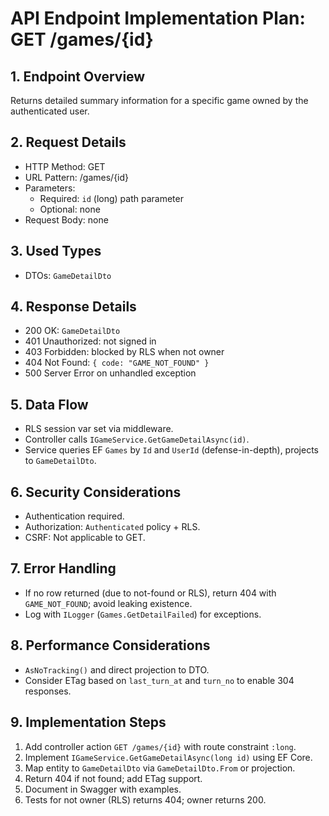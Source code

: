 # API Endpoint Implementation Plan: GET /games/{id}

## 1. Endpoint Overview
Returns detailed summary information for a specific game owned by the authenticated user.

## 2. Request Details
- HTTP Method: GET
- URL Pattern: /games/{id}
- Parameters:
  - Required: `id` (long) path parameter
  - Optional: none
- Request Body: none

## 3. Used Types
- DTOs: `GameDetailDto`

## 4. Response Details
- 200 OK: `GameDetailDto`
- 401 Unauthorized: not signed in
- 403 Forbidden: blocked by RLS when not owner
- 404 Not Found: `{ code: "GAME_NOT_FOUND" }`
- 500 Server Error on unhandled exception

## 5. Data Flow
- RLS session var set via middleware.
- Controller calls `IGameService.GetGameDetailAsync(id)`.
- Service queries EF `Games` by `Id` and `UserId` (defense-in-depth), projects to `GameDetailDto`.

## 6. Security Considerations
- Authentication required.
- Authorization: `Authenticated` policy + RLS.
- CSRF: Not applicable to GET.

## 7. Error Handling
- If no row returned (due to not-found or RLS), return 404 with `GAME_NOT_FOUND`; avoid leaking existence.
- Log with `ILogger` (`Games.GetDetailFailed`) for exceptions.

## 8. Performance Considerations
- `AsNoTracking()` and direct projection to DTO.
- Consider ETag based on `last_turn_at` and `turn_no` to enable 304 responses.

## 9. Implementation Steps
1. Add controller action `GET /games/{id}` with route constraint `:long`.
2. Implement `IGameService.GetGameDetailAsync(long id)` using EF Core.
3. Map entity to `GameDetailDto` via `GameDetailDto.From` or projection.
4. Return 404 if not found; add ETag support.
5. Document in Swagger with examples.
6. Tests for not owner (RLS) returns 404; owner returns 200.

